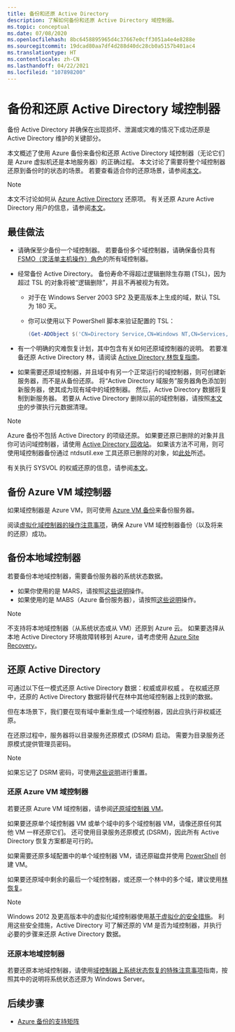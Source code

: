 ```yaml
---
title: 备份和还原 Active Directory
description: 了解如何备份和还原 Active Directory 域控制器。
ms.topic: conceptual
ms.date: 07/08/2020
ms.openlocfilehash: 8bc6458895965d4c37667e0cff3051a4e4e8288e
ms.sourcegitcommit: 19dcad80aa7df4d288d40dc28cb0a5157b401ac4
ms.translationtype: HT
ms.contentlocale: zh-CN
ms.lasthandoff: 04/22/2021
ms.locfileid: "107898200"
---
```

# <a name="back-up-and-restore-active-directory-domain-controllers"></a>备份和还原 Active Directory 域控制器

备份 Active Directory 并确保在出现损坏、泄漏或灾难的情况下成功还原是 Active Directory 维护的关键部分。

本文概述了使用 Azure 备份来备份和还原 Active Directory 域控制器（无论它们是 Azure 虚拟机还是本地服务器）的正确过程。 本文讨论了需要将整个域控制器还原到备份时的状态的场景。 若要查看适合你的还原场景，请参阅[本文](/windows-server/identity/ad-ds/manage/ad-forest-recovery-determine-how-to-recover)。  

>[!NOTE]
> 本文不讨论如何从 [Azure Active Directory](../active-directory/fundamentals/active-directory-whatis.md) 还原项。 有关还原 Azure Active Directory 用户的信息，请参阅[本文](../active-directory/fundamentals/active-directory-users-restore.md)。

## <a name="best-practices"></a>最佳做法

- 请确保至少备份一个域控制器。 若要备份多个域控制器，请确保备份具有 [FSMO（灵活单主机操作）角色](/windows-server/identity/ad-ds/plan/planning-operations-master-role-placement)的所有域控制器。

- 经常备份 Active Directory。 备份寿命不得超过逻辑删除生存期 (TSL)，因为超过 TSL 的对象将被“逻辑删除”，并且不再被视为有效。
  - 对于在 Windows Server 2003 SP2 及更高版本上生成的域，默认 TSL 为 180 天。
  - 你可以使用以下 PowerShell 脚本来验证配置的 TSL：

    ```powershell
    (Get-ADObject $('CN=Directory Service,CN=Windows NT,CN=Services,{0}' -f (Get-ADRootDSE).configurationNamingContext) -Properties tombstoneLifetime).tombstoneLifetime
    ```

- 有一个明确的灾难恢复计划，其中包含有关如何还原域控制器的说明。 若要准备还原 Active Directory 林，请阅读 [Active Directory 林恢复指南](/windows-server/identity/ad-ds/manage/ad-forest-recovery-guide)。

- 如果需要还原域控制器，并且域中有另一个正常运行的域控制器，则可创建新服务器，而不是从备份还原。 将“Active Directory 域服务”服务器角色添加到新服务器，使其成为现有域中的域控制器。 然后，Active Directory 数据将复制到新服务器。 若要从 Active Directory 删除以前的域控制器，请按照[本文中](/windows-server/identity/ad-ds/deploy/ad-ds-metadata-cleanup)的步骤执行元数据清理。

>[!NOTE]
>Azure 备份不包括 Active Directory 的项级还原。 如果要还原已删除的对象并且你可访问域控制器，请使用 [Active Directory 回收站](/windows-server/identity/ad-ds/get-started/adac/introduction-to-active-directory-administrative-center-enhancements--level-100-#ad_recycle_bin_mgmt)。 如果该方法不可用，则可使用域控制器备份通过 ntdsutil.exe 工具还原已删除的对象，如[此处](https://support.microsoft.com/help/840001/how-to-restore-deleted-user-accounts-and-their-group-memberships-in-ac)所述。
>
>有关执行 SYSVOL 的权威还原的信息，请参阅[本文](/windows-server/identity/ad-ds/manage/ad-forest-recovery-authoritative-recovery-sysvol)。

## <a name="backing-up-azure-vm-domain-controllers"></a>备份 Azure VM 域控制器

如果域控制器是 Azure VM，则可使用 [Azure VM 备份](backup-azure-vms-introduction.md)来备份服务器。

阅读[虚拟化域控制器的操作注意事项](/windows-server/identity/ad-ds/get-started/virtual-dc/virtualized-domain-controllers-hyper-v#operational-considerations-for-virtualized-domain-controllers)，确保 Azure VM 域控制器备份（以及将来的还原）成功。

## <a name="backing-up-on-premises-domain-controllers"></a>备份本地域控制器

若要备份本地域控制器，需要备份服务器的系统状态数据。

- 如果你使用的是 MARS，请按照[这些说明](backup-azure-system-state.md)操作。
- 如果使用的是 MABS（Azure 备份服务器），请按照[这些说明](backup-mabs-system-state-and-bmr.md)操作。

>[!NOTE]
> 不支持将本地域控制器（从系统状态或从 VM）还原到 Azure 云。 如果要选择从本地 Active Directory 环境故障转移到 Azure，请考虑使用 [Azure Site Recovery](../site-recovery/site-recovery-active-directory.md)。

## <a name="restoring-active-directory"></a>还原 Active Directory

可通过以下任一模式还原 Active Directory 数据：权威或非权威 。 在权威还原中，还原的 Active Directory 数据将替代在林中其他域控制器上找到的数据。

但在本场景下，我们要在现有域中重新生成一个域控制器，因此应执行非权威还原。

在还原过程中，服务器将以目录服务还原模式 (DSRM) 启动。 需要为目录服务还原模式提供管理员密码。

>[!NOTE]
>如果忘记了 DSRM 密码，可使用[这些说明](/previous-versions/windows/it-pro/windows-server-2012-r2-and-2012/cc754363(v=ws.11))进行重置。

### <a name="restoring-azure-vm-domain-controllers"></a>还原 Azure VM 域控制器

若要还原 Azure VM 域控制器，请参阅[还原域控制器 VM](backup-azure-arm-restore-vms.md#restore-domain-controller-vms)。

如果要还原单个域控制器 VM 或单个域中的多个域控制器 VM，请像还原任何其他 VM 一样还原它们。 还可使用目录服务还原模式 (DSRM)，因此所有 Active Directory 恢复方案都是可行的。

如果需要还原多域配置中的单个域控制器 VM，请还原磁盘并使用 [PowerShell](backup-azure-vms-automation.md#restore-the-disks) 创建 VM。

如果要还原域中剩余的最后一个域控制器，或还原一个林中的多个域，建议使用[林恢复](/windows-server/identity/ad-ds/manage/ad-forest-recovery-single-domain-in-multidomain-recovery)。

>[!NOTE]
> Windows 2012 及更高版本中的虚拟化域控制器使用[基于虚拟化的安全措施](/windows-server/identity/ad-ds/introduction-to-active-directory-domain-services-ad-ds-virtualization-level-100#virtualization-based-safeguards)。 利用这些安全措施，Active Directory 可了解还原的 VM 是否为域控制器，并执行必要的步骤来还原 Active Directory 数据。

### <a name="restoring-on-premises-domain-controllers"></a>还原本地域控制器

若要还原本地域控制器，请使用[域控制器上系统状态恢复的特殊注意事项](backup-azure-restore-system-state.md#special-considerations-for-system-state-recovery-on-a-domain-controller)指南，按照其中的说明将系统状态还原为 Windows Server。

## <a name="next-steps"></a>后续步骤

- [Azure 备份的支持矩阵](backup-support-matrix.md)
